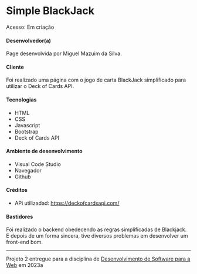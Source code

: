 # Simple BlackJack

Acesso: Em criação


#### Desenvolvedor(a)
Page desenvolvida por Miguel Mazuim da Silva.

#### Cliente
Foi realizado uma página com o jogo de carta BlackJack simplificado para utilizar o Deck of Cards API.

#### Tecnologias
- HTML 
- CSS
- Javascript
- Bootstrap
- Deck of Cards API

#### Ambiente de desenvolvimento
- Visual Code Studio
- Navegador
- Github

#### Créditos

- APi utilizadad: https://deckofcardsapi.com/

#### Bastidores

Foi realizado o backend obedecendo as regras simplificadas de Blackjack. E depois de um forma sincera, tive diversos problemas em desenvolver um front-end bom.

---
Projeto 2 entregue para a disciplina de [Desenvolvimento de Software para a Web](http://github.com/andreainfufsm/elc1090-2023a) em 2023a

